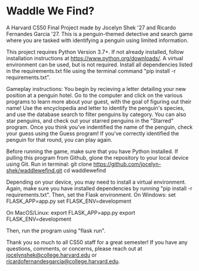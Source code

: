 # Waddle We Find?
A Harvard CS50 Final Project made by Jocelyn Shek '27 and Ricardo Fernandes Garcia '27. This is a penguin-themed detective and search game where you are tasked with identifying a penguin using limited information.

This project requires Python Version 3.7+. If not already installed, follow installation instructions at https://www.python.org/downloads/. A virtual environment can be used, but is not required. Install all dependencies listed in the requirements.txt file using the terminal command "pip install -r requirements.txt".

Gameplay instructions: You begin by recieving a letter detailing your new position at a penguin hotel. Go to the computer and click on the various programs to learn more about your guest, with the goal of figuring out their name! Use the encyclopedia and letter to identify the penguin's species, and use the database search to filter penguins by category. You can also star penguins, and check out your starred penguins in the "Starred" program. Once you think you've indentified the name of the penguin, check your guess using the Guess program! If you've correctly identified the penguin for that round, you can play again.

Before running the game, make sure that you have Python installed. If pulling this program from Github, glone the repository to your local device using Git. Run in terminal:
git clone https://github.com/jocelyn-shek/waddlewefind.git
cd waddlewefind

Depending on your device, you may need to install a virtual environment. Again, make sure you have installed dependencies by running "pip install -r requirements.txt". Then, set the Flask environment.
On Windows:
set FLASK_APP=app.py
set FLASK_ENV=development

On MacOS/Linux:
export FLASK_APP=app.py
export FLASK_ENV=development

Then, run the program using "flask run".

Thank you so much to all CS50 staff for a great semester! If you have any questions, comments, or concerns, please reach out at jocelynshek@college.harvard.edu or ricardofernandesgarcia@college.harvard.edu.